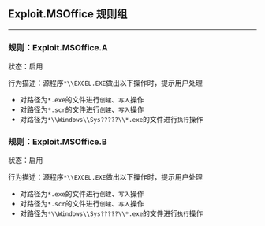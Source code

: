 ## Exploit.MSOffice 规则组

---

### 规则：Exploit.MSOffice.A

状态：启用

行为描述：源程序`*\\EXCEL.EXE`做出以下操作时，提示用户处理
* 对路径为`*.exe`的文件进行`创建`、`写入`操作
* 对路径为`*.scr`的文件进行`创建`、`写入`操作
* 对路径为`*\\Windows\\Sys?????\\*.exe`的文件进行`执行`操作

### 规则：Exploit.MSOffice.B

状态：启用

行为描述：源程序`*\\EXCEL.EXE`做出以下操作时，提示用户处理
* 对路径为`*.exe`的文件进行`创建`、`写入`操作
* 对路径为`*.scr`的文件进行`创建`、`写入`操作
* 对路径为`*\\Windows\\Sys?????\\*.exe`的文件进行`执行`操作

